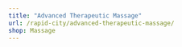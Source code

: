 ```yaml
---
title: "Advanced Therapeutic Massage"
url: /rapid-city/advanced-therapeutic-massage/
shop: Massage
---
```

